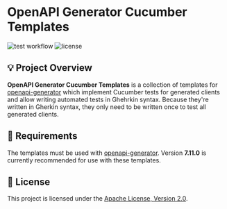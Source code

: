 # OpenAPI Generator Cucumber Templates

![test workflow](https://github.com/lewishazell/openapi-generator-cucumber-templates/actions/workflows/test.yml/badge.svg)
![license](https://img.shields.io/github/license/lewishazell/openapi-generator-cucumber-templates?color=blue)

## 💡 Project Overview
**OpenAPI Generator Cucumber Templates** is a collection of templates for [openapi-generator](https://openapi-generator.tech/) which implement Cucumber tests for generated clients and allow writing automated tests in Ghehrkin syntax. Because they're written in Gherkin syntax, they only need to be written once to test all generated clients.

## 🎯 Requirements
The templates must be used with [openapi-generator](https://openapi-generator.tech/docs/installation). Version **7.11.0** is currently recommended for use with these templates.

## 📜 License
This project is licensed under the [Apache License, Version 2.0](https://www.apache.org/licenses/LICENSE-2.0.html).
